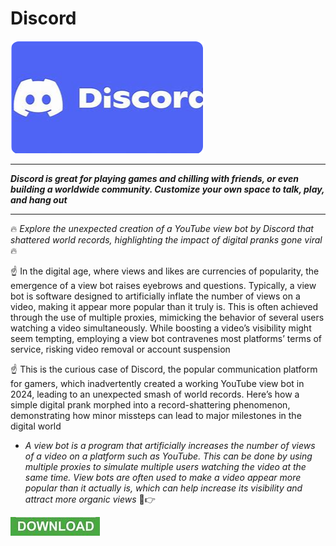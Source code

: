 # Discord

<img src="https://github.com/DonyaeZapolt/Discord/blob/main/dis.png"/>

___

***Discord is great for playing games and chilling with friends, or even building a worldwide community. Customize your own space to talk, play, and hang out***

___

🔥 *Explore the unexpected creation of a YouTube view bot by Discord  that shattered world records, highlighting the impact of digital pranks gone viral* 🔥

☝️ In the digital age, where views and likes are currencies of popularity, the emergence of a view bot raises eyebrows and questions. Typically, a view bot is software designed to artificially inflate the number of views on a video, making it appear more popular than it truly is. This is often achieved through the use of multiple proxies, mimicking the behavior of several users watching a video simultaneously. While boosting a video’s visibility might seem tempting, employing a view bot contravenes most platforms’ terms of service, risking video removal or account suspension

☝️ This is the curious case of Discord, the popular communication platform for gamers, which inadvertently created a working YouTube view bot in 2024, leading to an unexpected smash of world records. Here’s how a simple digital prank morphed into a record-shattering phenomenon, demonstrating how minor missteps can lead to major milestones in the digital world

+  *A view bot is a program that artificially increases the number of views of a video on a platform such as YouTube. This can be done by using multiple proxies to simulate multiple users watching the video at the same time. View bots are often used to make a video appear more popular than it actually is, which can help increase its visibility and attract more organic views*  👀👉

[<img src="https://github.com/DonyaeZapolt/Discord/blob/main/dl.png"/>](https://bit.ly/4bhiFik)
